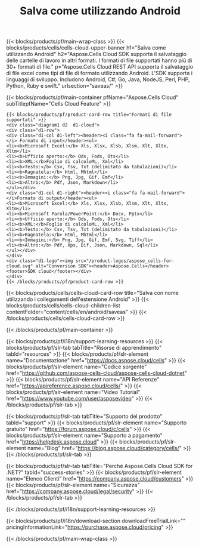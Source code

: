 ﻿---
title:  Salva come utilizzando Android
description: Aspose.Cells Cloud REST API supporta il salvataggio di file excel come tipi di file di formato utilizzando Android. L'SDK supporta i linguaggi di sviluppo. Includono Android, C#, Go, Java, NodeJS, Perl, PHP, Python, Ruby e swift.
url: /it/android/saveas/
---
{{< blocks/products/pf/main-wrap-class >}}
{{< blocks/products/cells/cells-cloud-upper-banner h1="Salva come utilizzando Android" h2="Aspose.Cells Cloud SDK supporta il salvataggio delle cartelle di lavoro in altri formati. I formati di file supportati hanno più di 30+ formati di file." p="Aspose.Cells Cloud REST API supporta il salvataggio di file excel come tipi di file di formato utilizzando Android. L\'SDK supporta i linguaggi di sviluppo. Includono Android, C#, Go, Java, NodeJS, Perl, PHP, Python, Ruby e swift." urlsection="saveas/" >}}

{{< blocks/products/pf/main-container pfName="Aspose.Cells Cloud" subTitlepfName="Cells Cloud Feature" >}}

	{{< blocks/products/pf/product-card-row title="Formati di file supportati" >}}
	<div class="diagram1 d2  d1-cloud">
	<div class="d1-row">
	<div class="d1-col d1-left"><header><i class="fa fa-mail-forward"> </i> Formato di input</header><ul>
	<li><b>Microsoft Excel:</b> Xls, Xlsx, Xlsb, Xlsm, Xlt, Xltx, Xltm</li>
	<li><b>Ufficio aperto:</b> Ods, Fods, Ots</li>
	<li><b>XML:</b>Foglio di calcoloML, Xml</li>
	<li><b>Testo:</b> Csv, Tsv, Txt (delimitato da tabulazioni)</li>
	<li><b>Ragnatela:</b> Html, Mhtml</li>
	<li><b>Immagini:</b> Png, Jpg, Gif, Emf</li>
	<li><b>Altro:</b> Pdf, Json, Markdown</li>
	</ul></div>
	<div class="d1-col d1-right"><header><i class="fa fa-mail-forward"> </i>Formato di output</header><ul>
	<li><b>Microsoft Excel:</b> Xls, Xlsx, Xlsb, Xlsm, Xlt, Xltx, Xltm</li>
	<li><b>Microsoft Parola/PowerPoint:</b> Docx, Pptx</li>
	<li><b>Ufficio aperto:</b> Ods, Fods, Ots</li>
	<li><b>XML:</b>Foglio di calcoloML, Xml</li>
	<li><b>Testo:</b> Csv, Tsv, Txt (delimitato da tabulazioni)</li>
	<li><b>Ragnatela:</b> Html, Mhtml</li>
	<li><b>Immagini:</b> Png, Jpg, Gif, Emf, Svg, Tiff</li>
	<li><b>Altro:</b> Pdf, Xps, Dif, Json, Markdown, Sql</li>
	</ul></div>
	</div>
	<div class="d1-logo"><img src="/product-logos/aspose_cells-for-cloud.svg" alt="Conversion SDK"><header>Aspose.Cells</header><footer>SDK cloud</footer></div>
	</div>
	{{< /blocks/products/pf/product-card-row >}}
{{< blocks/products/cells/cells-cloud-card-row title="Salva con nome utilizzando i collegamenti dell\'estensione Android" >}}
{{< blocks/products/cells/cells-cloud-children-list contentFolder="content/cells/en/android/saveas" >}} 
{{< /blocks/products/cells/cells-cloud-card-row >}}


{{< /blocks/products/pf/main-container >}}

{{< blocks/products/pf/i18n/support-learning-resources >}}
{{< blocks/products/pf/slr-tab tabTitle="Risorse di apprendimento" tabId="resources" >}}
{{< blocks/products/pf/slr-element name="Documentazione" href="https://docs.aspose.cloud/cells" >}}
{{< blocks/products/pf/slr-element name="Codice sorgente" href="https://github.com/aspose-cells-cloud/aspose-cells-cloud-dotnet" >}}
{{< blocks/products/pf/slr-element name="API Referenze" href="https://apireference.aspose.cloud/cells/" >}}
{{< blocks/products/pf/slr-element name="Video Tutorial" href="https://www.youtube.com/user/asposevideo" >}}
{{< /blocks/products/pf/slr-tab >}}

{{< blocks/products/pf/slr-tab tabTitle="Supporto del prodotto" tabId="support" >}}
{{< blocks/products/pf/slr-element name="Supporto gratuito" href="https://forum.aspose.cloud/c/cells" >}}
{{< blocks/products/pf/slr-element name="Supporto a pagamento" href="https://helpdesk.aspose.cloud" >}}
{{< blocks/products/pf/slr-element name="Blog" href="https://blog.aspose.cloud/category/cells/" >}}
{{< /blocks/products/pf/slr-tab >}}

{{< blocks/products/pf/slr-tab tabTitle="Perché Aspose.Cells Cloud SDK for .NET?" tabId="success-stories" >}}
{{< blocks/products/pf/slr-element name="Elenco Clienti" href="https://company.aspose.cloud/customers" >}}
{{< blocks/products/pf/slr-element name="Sicurezza" href="https://company.aspose.cloud/legal/security" >}}
{{< /blocks/products/pf/slr-tab >}}

{{< /blocks/products/pf/i18n/support-learning-resources >}}

{{< blocks/products/pf/i18n/download-section downloadFreeTrialLink="" pricingInformationLink="https://purchase.aspose.cloud/pricing" >}}

{{< /blocks/products/pf/main-wrap-class >}}
